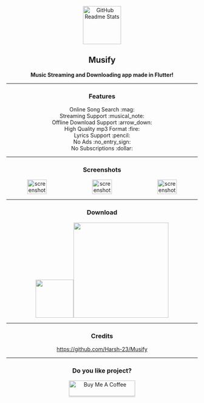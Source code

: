 <p align="center">
 <img width="100px" src="https://telegra.ph/file/ceab212e2a6cb5c0ea087.png" align="center" alt="GitHub Readme Stats" />
 <h2 align="center"><b>Musify</b></h2>
 <p align="center"><b>Music Streaming and Downloading app made in Flutter!</b></p>
</p>

---

  <h3 align="center">Features</h3>
  <p align="center">
    Online Song Search :mag:<br>
    Streaming Support :musical_note:<br>
    Offline Download Support :arrow_down:<br>
    High Quality mp3 Format :fire:<br>
  	Lyrics Support :pencil:<br>
    No Ads :no_entry_sign:<br>
    No Subscriptions :dollar:<br>
 

---

<h3 align="center">Screenshots</h3>

<div align="center" style="width:100%;display:flex;justify-content:space-between;">
<img width="32%" src="https://user-images.githubusercontent.com/79704324/174258849-6ec25e24-f07e-459e-9e8f-1f3184d107ef.jpeg" align="center" alt="screenshot" />
<img width="32%" src="https://user-images.githubusercontent.com/79704324/174257163-b9f87b6f-b344-40b8-a622-abbf23b2e8e9.jpg" align="center" alt="screenshot" />
<img width="32%" src="https://user-images.githubusercontent.com/79704324/174257473-0ac61c6d-092f-44b7-927a-873351b112b1.jpg" align="center" alt="screenshot" />
</div>

---

  <h3 align="center">Download</h3>
     <p align="center" style="align-items:center"><a href="https://github.com/gokadzev/Musify/releases" rel="GitHub Releases"><img width="100" height="100" src="https://telegra.ph/file/21bb2cc648561f192cea4.png"></a><a href="https://apt.izzysoft.de/fdroid/index/apk/me.musify" rel="IzzySoft"><img width="250" src="https://gitlab.com/IzzyOnDroid/repo/-/raw/master/assets/IzzyOnDroid.png"></a></p>


---
  <h3 align="center">Credits</h3>
   <p align="center" ><a href="https://github.com/Harsh-23/Musify">https://github.com/Harsh-23/Musify</a></p>
   
---
<h3 align="center">Do you like project?</h3>
<p align="center" ><a href="https://www.buymeacoffee.com/gokadzev18" target="_blank"><img src="https://www.buymeacoffee.com/assets/img/custom_images/orange_img.png" alt="Buy Me A Coffee" style="height: 41px !important;width: 174px !important;box-shadow: 0px 3px 2px 0px rgba(190, 190, 190, 0.5) !important;-webkit-box-shadow: 0px 3px 2px 0px rgba(190, 190, 190, 0.5) !important;" ></a> </p>
